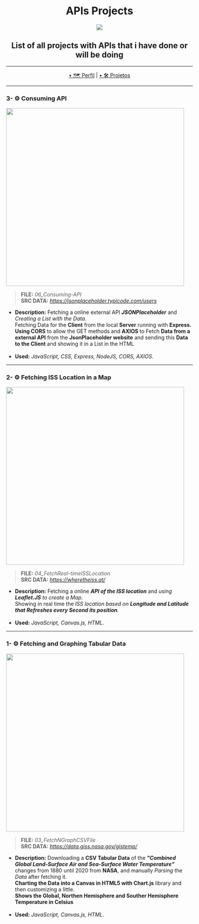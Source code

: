 <h1 align="center">APIs Projects</h1>

<p align="center">
  <img src="https://media.giphy.com/media/k81NasbqkKA5HSyJxN/source.gif"
</P>
<h2 align="center">
 List of all projects with APIs that i have done or will be doing
 </h2>
 
---

<p align="center">
  <a href="https://github.com/Guilherme-G-Cadilhe">• 🗺 Perfil</a> |
 <a href="https://github.com/Guilherme-G-Cadilhe/Projetos">• 🛠️ Projetos</a> 
</p>

---
### 3- ⚙️ Consuming API

<img width="480" src="https://i.imgur.com/F4e4jRL.png"> 

> **FILE:** <i>06_Consuming-API</i> <br>
> **SRC DATA:** <i>https://jsonplaceholder.typicode.com/users</i> <br>
- **Description:** Fetching a online external API **<i>JSONPlaceholder</i>** and <i>Creating a List with the Data.</i><br> 
Fetching Data for the **Client** from the local **Server** running with **Express. Using CORS** to allow the GET methods and **AXIOS** to Fetch **Data from a external API** from the **JsonPlaceholder website** and sending this **Data to the Client** and showing it in a List in the HTML<br><br>
- **Used:** <i>JavaScript, CSS, Express, NodeJS, CORS, AXIOS</i>.
  

---
### 2- ⚙️ Fetching ISS Location in a Map

<img width="480" src="https://media.giphy.com/media/fBFmVYX533ihN8Tb6G/giphy.gif"> 

> **FILE:** <i>04_FetchReal-timeISSLocation</i> <br>
> **SRC DATA:** <i>https://wheretheiss.at/</i> <br>
- **Description:** Fetching a online **<i>API of the ISS location</i>** and <i>using **Leaflet.JS** to create a Map.</i><br> 
Showing in real time the <i>ISS location based on **Longitude and Latitude that Refreshes every Second its position**.</i><br><br>
- **Used:** <i>JavaScript, Canvas.js, HTML</i>.
  
---

### 1- ⚙️ Fetching and Graphing Tabular Data

<img width="480" src="https://i.imgur.com/tv1SrN9.png"> 

> **FILE:** <i>03_FetchNGraphCSVFile</i> <br>
> **SRC DATA:** <i>https://data.giss.nasa.gov/gistemp/</i> <br>
- **Description:** Downloading a **CSV Tabular Data** of the **<i>"Combined Global Land-Surface Air and Sea-Surface Water Temperature"</i>** changes from 1880 until 2020 from **NASA**, and manually <i>Parsing</i> the <i>Data</i> after fetching it.<br> 
**Charting the Data into a Canvas in HTML5 with Chart.js** library and then customizing a little.<br>
**Shows the Global, Northen Hemisphere and Souther Hemisphere Temperature in Celsius**<br><br>
- **Used:** <i>JavaScript, Canvas.js, HTML</i>.
  


